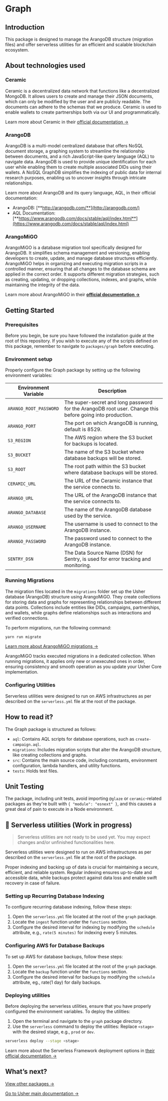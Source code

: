 # Graph

## Introduction

This package is designed to manage the ArangoDB structure (migration files) and offer serverless utilities for an
efficient and scalable blockchain ecosystem.

## About technologies used

### Ceramic

Ceramic is a decentralized data network that functions like a decentralized MongoDB. It allows users to create and
manage their JSON documents, which can only be modified by the user and are publicly readable. The documents can adhere
to the schemas that we produce. Ceramic is used to enable wallets to create partnerships both via our UI and
programmatically.

Learn more about Ceramic in their [official documentation →](https://developers.ceramic.network/learn/welcome/)

### ArangoDB

ArangoDB is a multi-model centralized database that offers NoSQL document storage, a graphing system to streamline the
relationship between documents, and a rich JavaScript-like query language (AQL) to navigate data. ArangoDB is used to
provide unique identification for each user while enabling them to create multiple associated DIDs using their wallets.
A NoSQL GraphDB simplifies the indexing of public data for internal research purposes, enabling us to uncover insights
through intricate relationships.

Learn more about ArangoDB and its query language, AQL, in their official documentation:

- ArangoDB: [**http://arangodb.com/**](http://arangodb.com/)
- AQL Documentation: [**https://www.arangodb.com/docs/stable/aql/index.html**](https://www.arangodb.com/docs/stable/aql/index.html)

### **ArangoMiGO**

ArangoMiGO is a database migration tool specifically designed for ArangoDB. It simplifies schema management and
versioning, enabling developers to create, update, and manage database structures efficiently. ArangoMiGO helps in
organizing and executing migration scripts in a controlled manner, ensuring that all changes to the database schema are
applied in the correct order. It supports different migration strategies, such as creating, updating, or dropping
collections, indexes, and graphs, while maintaining the integrity of the data.

Learn more about ArangoMiGO in their [**official documentation →**](https://github.com/deusdat/arangomigo)

## ****Getting Started****

### **Prerequisites**

Before you begin, be sure you have followed the installation guide at the root of this repository. If you wish to
execute any of the scripts defined on this package, remember to navigate to `packages/graph` before executing.

### Environment setup

Properly configure the Graph package by setting up the following environment variables:

| Environment Variable   | Description                                                                                              |
|------------------------|----------------------------------------------------------------------------------------------------------|
| `ARANGO_ROOT_PASSWORD` | The super-secret and long password for the ArangoDB root user. Change this before going into production. |
| `ARANGO_PORT`          | The port on which ArangoDB is running, default is 8529.                                                  |
| `S3_REGION`            | The AWS region where the S3 bucket for backups is located.                                               |
| `S3_BUCKET`            | The name of the S3 bucket where database backups will be stored.                                         |
| `S3_ROOT`              | The root path within the S3 bucket where database backups will be stored.                                |
| `CERAMIC_URL`          | The URL of the Ceramic instance that the service connects to.                                            |
| `ARANGO_URL`           | The URL of the ArangoDB instance that the service connects to.                                           |
| `ARANGO_DATABASE`      | The name of the ArangoDB database used by the service.                                                   |
| `ARANGO_USERNAME`      | The username is used to connect to the ArangoDB instance.                                                |
| `ARANGO_PASSWORD`      | The password used to connect to the ArangoDB instance.                                                   |
| `SENTRY_DSN`           | The Data Source Name (DSN) for Sentry, is used for error tracking and monitoring.                        |

### **Running Migrations**

The migration files located in the `migrations` folder set up the Usher database (ArangoDB) structure using ArangoMiGO.
They create collections for storing data and graphs for representing relationships between different data points.
Collections include entities like DIDs, campaigns, partnerships, and wallets, while graphs define relationships such as
interactions and verified connections.

To perform migrations, run the following command:

```bash
yarn run migrate
```

[Learn more about ArangoMiGO migrations →](https://github.com/deusdat/arangomigo)

ArangoMiGO tracks executed migrations in a dedicated collection. When running migrations, it applies only new or
unexecuted ones in order, ensuring consistency and smooth operation as you update your Usher Core implementation.

### Configuring Utilities

Serverless utilities were designed to run on AWS infrastructures as per described on the `serverless.yml` file at the
root of the package.

## How to read it?

The Graph package is structured as follows:

- `aql`: Contains AQL scripts for database operations, such as `create-campaign.aql`.
- `migrations`: Includes migration scripts that alter the ArangoDB structure, like creating collections and graphs.
- `src`: Contains the main source code, including constants, environment configuration, lambda handlers, and utility
	functions.
- `tests`: Holds test files.

## Unit Testing

The package, including unit tests, avoid importing `@glaze` or `ceramic`-related packages as they're built
with `{ "module": "esnext" }`, and this causes a great deal of pain to execute in a Node environment.

## 🚧 Serverless utilities (Work in progress)

> Serverless utilities are not ready to be used yet. You may expect changes and/or unfinished functionalities here.
>

Serverless utilities were designed to run on AWS infrastructures as per described on the `serverless.yml` file at the
root of the package.

Proper indexing and backing up of data is crucial for maintaining a secure, efficient, and reliable system. Regular
indexing ensures up-to-date and accessible data, while backups protect against data loss and enable swift recovery in
case of failure.

### Setting up Recurring Database Indexing

To configure recurring database indexing, follow these steps:

1. Open the `serverless.yml` file located at the root of the `graph` package.
2. Locate the `ingest` function under the `functions` section.
3. Configure the desired interval for indexing by modifying the `schedule` attribute, e.g., `rate(5 minutes)` for
	 indexing every 5 minutes.

### Configuring AWS for Database Backups

To set up AWS for database backups, follow these steps:

1. Open the `serverless.yml` file located at the root of the `graph` package.
2. Locate the `backup` function under the `functions` section.
3. Configure the desired interval for backups by modifying the `schedule` attribute, eg., rate(1 day) for daily
		 backups.

### Deploying utilities

Before deploying the serverless utilities, ensure that you have properly configured the environment variables. To deploy
the utilities:

1. Open the terminal and navigate to the `graph` package directory.
2. Use the `serverless` command to deploy the utilities: Replace `<stage>` with the desired stage, e.g., `prod`
	 or `dev`.

```bash
serverless deploy --stage <stage>
```

Learn more about the Serverless Framework deployment options
in [their official documentation →](https://www.serverless.com/framework/docs/providers/aws/guide/deploying)

## What’s next?

[View other packages →](../)

[Go to Usher main documentation →](https://docs.usher.so/)
